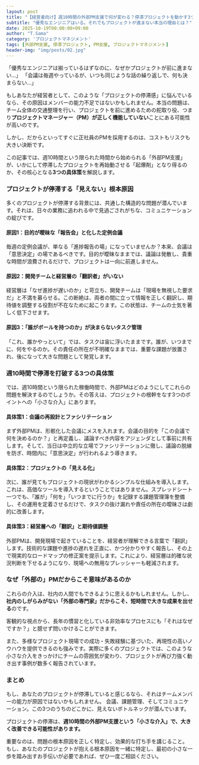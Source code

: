 ```yaml
---
layout: post
title: "【経営者向け】週10時間の外部PM支援で何が変わる？停滞プロジェクトを動かす3つの具体策"
subtitle: "優秀なエンジニアはいる。それでもプロジェクトが進まない本当の理由とは？"
date: 2025-10-19T00:00:00+09:00
author: "T.Sama"
category: 'プロジェクトマネジメント'
tags: [外部PM支援, 停滞プロジェクト, PM支援, プロジェクトマネジメント]
header-img: "img/posts/02.jpg"
---
```


「優秀なエンジニアは揃っているはずなのに、なぜかプロジェクトが前に進まない…」
「会議は毎週やっているが、いつも同じような話の繰り返しで、何も決まらない…」

もしあなたが経営者として、このような「プロジェクトの停滞感」に悩んでいるなら、その原因はメンバーの能力不足ではないかもしれません。本当の問題は、チーム全体の交通整理を行い、プロジェクトを前に進めるための舵取り役、つまり**プロジェクトマネージャー（PM）が正しく機能していない**ことにある可能性が高いのです。

しかし、だからといってすぐに正社員のPMを採用するのは、コストもリスクも大きい決断です。

この記事では、週10時間という限られた時間から始められる「外部PM支援」が、いかにして停滞したプロジェクトを再始動させる「起爆剤」となり得るのか、その核心となる**3つの具体策**を解説します。

<!-- more -->

### プロジェクトが停滞する「見えない」根本原因

多くのプロジェクトが停滞する背景には、共通した構造的な問題が潜んでいます。それは、日々の業務に追われる中で見過ごされがちな、コミュニケーションの綻びです。

#### 原因1：目的が曖昧な「報告会」と化した定例会議
毎週の定例会議が、単なる「進捗報告の場」になっていませんか？本来、会議は「意思決定」の場であるべきです。目的が曖昧なままでは、議論は発散し、貴重な時間が浪費されるだけで、プロジェクトは一向に前進しません。

#### 原因2：開発チームと経営層の「翻訳者」がいない
経営層は「なぜ進捗が遅いのか」と苛立ち、開発チームは「現場を無視した要求だ」と不満を募らせる。この断絶は、両者の間に立って情報を正しく翻訳し、期待値を調整する役割が不在なために起こります。この状態は、チームの士気を著しく低下させます。

#### 原因3：「誰がボールを持つのか」が決まらないタスク管理
「これ、誰かやっといて」では、タスクは宙に浮いたままです。誰が、いつまでに、何をやるのか。その責任の所在が不明確なままでは、重要な課題が放置され、後になって大きな問題として発覚します。

### 週10時間で停滞を打破する3つの具体策

では、週10時間という限られた稼働時間で、外部PMはどのようにしてこれらの問題を解決するのでしょうか。その答えは、プロジェクトの根幹をなす3つのポイントへの「小さな介入」にあります。

#### 具体策1：会議の再設計とファシリテーション
まず外部PMは、形骸化した会議にメスを入れます。会議の目的を「この会議で何を決めるのか？」と再定義し、議論すべき内容をアジェンダとして事前に共有します。そして、当日は中立的な立場でファシリテーションに徹し、議論の脱線を防ぎ、時間内に「意思決定」が行われるよう導きます。

#### 具体策2：プロジェクトの「見える化」
次に、誰が見てもプロジェクトの現状がわかるシンプルな仕組みを導入します。これは、高価なツールを導入するということではありません。スプレッドシート一つでも、「誰が」「何を」「いつまでに行うか」を記録する課題管理簿を整備し、その運用を定着させるだけで、タスクの抜け漏れや責任の所在の曖昧さは劇的に改善します。

#### 具体策3：経営層への「翻訳」と期待値調整
外部PMは、開発現場で起きていることを、経営者が理解できる言葉で「翻訳」します。技術的な課題や進捗の遅れを正直に、かつ分かりやすく報告し、その上で現実的なロードマップの修正案を提示します。これにより、経営層は的確な状況判断を下せるようになり、現場への無用なプレッシャーも軽減されます。

### なぜ「外部の」PMだからこそ意味があるのか

これらの介入は、社内の人間でもできるように思えるかもしれません。しかし、**社内のしがらみがない「外部の専門家」だからこそ、短時間で大きな成果を出せる**のです。

客観的な視点から、長年の慣習と化している非効率なプロセスにも「それはなぜですか？」と臆せず問いかけることができます。

また、多様なプロジェクト現場での成功・失敗経験に基づいた、再現性の高いノウハウを提供できるのも強みです。実際に多くのプロジェクトでは、このような小さな介入をきっかけにチームの雰囲気が変わり、プロジェクトが再び力強く動き出す事例が数多く報告されています。

### まとめ

もし、あなたのプロジェクトが停滞していると感じるなら、それはチームメンバーの能力が原因ではないかもしれません。
会議、課題管理、そしてコミュニケーション。この3つのうちのどこかに、見えないボトルネックが潜んでいます。

プロジェクトの停滞は、**週10時間の外部PM支援という「小さな介入」で、大きく改善できる可能性があります。**

重要なのは、問題の根本原因を正しく特定し、効果的な打ち手を講じること。
もし、あなたのプロジェクトが抱える根本原因を一緒に特定し、最初の小さな一歩を踏み出すお手伝いが必要であれば、ぜひ一度ご相談ください。
